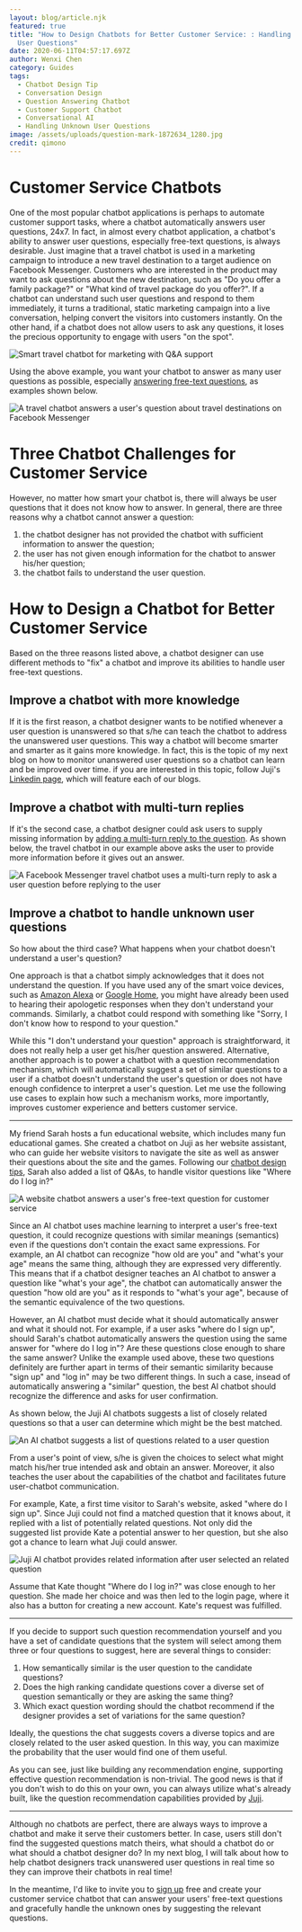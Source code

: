 ```yaml
---
layout: blog/article.njk
featured: true
title: "How to Design Chatbots for Better Customer Service: : Handling Unknown
  User Questions"
date: 2020-06-11T04:57:17.697Z
author: Wenxi Chen
category: Guides
tags:
  - Chatbot Design Tip
  - Conversation Design
  - Question Answering Chatbot
  - Customer Support Chatbot
  - Conversational AI
  - Handling Unknown User Questions
image: /assets/uploads/question-mark-1872634_1280.jpg
credit: qimono
---
```

# Customer Service Chatbots

One of the most popular chatbot applications is perhaps to automate customer support tasks, where a chatbot automatically answers user questions, 24x7. In fact, in almost every chatbot application, a chatbot's ability to answer user questions, especially free-text questions, is always desirable. Just imagine that a travel chatbot is used in a marketing campaign to introduce a new travel destination to a target audience on Facebook Messenger. Customers who are interested in the product may want to ask questions about the new destination, such as "Do you offer a family package?" or "What kind of travel package do you offer?". If a chatbot can understand such user questions and respond to them immediately, it turns a traditional, static marketing campaign into a live conversation, helping convert the visitors into customers instantly. On the other hand, if a chatbot does not allow users to ask any questions, it loses the precious opportunity to engage with users "on the spot".

![Smart travel chatbot for marketing with Q&A support](/assets/uploads/screen-shot-2020-06-13-at-10.56.15-pm.png "Conversational Marketing for Travel with Q&A chatbot")

Using the above example, you want your chatbot to answer as many user questions as possible, especially [answering free-text questions](https://juji.io/blog/building-a-smart-chatbot-in-a-few-minutes-to-answer-free-text-questions/), as examples shown below.

![A travel chatbot answers a user's question about travel destinations on Facebook Messenger](/assets/uploads/screen-shot-2020-06-13-at-11.19.08-pm.png "A Facebook Messenger travel chatbot answers a user's question about travel packages.")

# Three Chatbot Challenges for Customer Service

However, no matter how smart your chatbot is, there will always be user questions that it does not know how to answer. In general, there are three reasons why a chatbot cannot answer a question: 

1. the chatbot designer has not provided the chatbot with sufficient information to answer the question;
2. the user has not given enough information for the chatbot to answer his/her question;
3. the chatbot fails to understand the user question. 

# How to Design a Chatbot for Better Customer Service

Based on the three reasons listed above, a chatbot designer can use different methods to "fix" a chatbot and improve its abilities to handle user free-text questions. 

## Improve a chatbot with more knowledge

If it is the first reason, a chatbot designer wants to be notified whenever a user question is unanswered so that s/he can teach the chatbot to address the unanswered user questions. This way a chatbot will become smarter and smarter as it gains more knowledge. In fact, this is the topic of my next blog on how to monitor unanswered user questions so a chatbot can learn and be improved over time.  if you are interested in this topic, follow Juji's [Linkedin page](https://www.linkedin.com/company/juji), which will feature each of our blogs.  

## Improve a chatbot with multi-turn replies

If it's the second case,  a chatbot designer could ask users to supply missing information by [adding a multi-turn reply to the question](https://juji.io/blog/how-to-make-your-chatbot-to-answer-non-trivial-questions/). As shown below, the travel chatbot in our example above asks the user to provide more information before it gives out an answer.

![A Facebook Messenger travel chatbot uses a multi-turn reply to ask a user question before replying to the user](/assets/uploads/screen-shot-2020-06-13-at-11.19.31-pm.png "A Facebook Messenger travel chatbot answers a user's question about travel promotions. In this multi-turn Q&A, the chatbot asks the user a question before it replies.")

## Improve a chatbot to handle unknown user questions

So how about the third case? What happens when your chatbot doesn't understand a user's question?

One approach is that a chatbot simply acknowledges that it does not understand the question. If you have used any of the smart voice devices, such as [Amazon Alexa](https://en.wikipedia.org/wiki/Amazon_Alexa) or [Google Home](https://en.wikipedia.org/wiki/Google_Nest_(smart_speakers)), you might have already been used to hearing their apologetic responses when they don't understand your commands.  Similarly, a chatbot could respond with something like  "Sorry, I don't know how to respond to your question." 

While this "I don't understand your question" approach is straightforward, it does not really help a user get his/her question answered. Alternative, another approach is to  power a chatbot with a question recommendation mechanism, which will automatically suggest a set of similar questions to a user if a chatbot doesn't understand the user's question or does not have enough confidence to interpret a user's question.  Let me use the following use cases to explain how such a mechanism works, more importantly, improves customer experience and betters customer service. 

- - -

My friend Sarah hosts a fun educational website, which includes many fun educational games. She created a chatbot on Juji as her website assistant, who can guide her website visitors to navigate the site as well as answer their questions about the site and the games. Following our [chatbot design tips](https://juji.io/docs/chatbot-design-tips/#prepare-qa-list-and-chitchats), Sarah also added a list of Q&As, to handle visitor questions like "Where do I log in?" 

![A website chatbot answers a user's free-text question for customer service](/assets/uploads/screen-shot-2020-06-07-at-12.29.49-pm.png "A website chatbot answers a user's free-text question for customer service")

Since an AI chatbot uses machine learning to interpret a user's free-text question, it could recognize questions with similar meanings (semantics) even if the questions don't contain the exact same expressions. For example, an AI chatbot can recognize "how old are you" and "what's your age" means the same thing, although they are expressed very differently. This means that if a chatbot designer teaches an AI chatbot to answer a question like "what's your age", the chatbot can automatically answer the question "how old are you" as it responds to "what's your age", because of the semantic equivalence of the two questions. 

However, an AI chatbot must decide what it should automatically answer and what it should not. For example, if a user asks "where do I sign up", should Sarah's chatbot automatically answers the question using the same answer for "where do I log in"? Are these questions close enough to share the same answer?  Unlike the example used above, these two questions definitely are further apart in terms of their semantic similarity because "sign up" and "log in" may be two different things. In such a case,  insead of automatically answering a "similar" question, the best AI chatbot should recognize the difference and asks for user confirmation. 

As shown below, the Juji AI chatbots suggests a list of closely related questions so that a user can determine which might be the best matched. 

![An AI chatbot suggests a list of questions related to a user question](/assets/uploads/screen-shot-2020-06-07-at-12.40.39-pm.png "An AI chatbot suggests a list of questions related to a user question.")

From a user's point of view, s/he is given the choices to select what might match his/her true intended ask and obtain an answer. Moreover, it also teaches the user about the capabilities of the chatbot and facilitates future user-chatbot communication.

For example,  Kate, a first time visitor to Sarah's website, asked "where do I sign up". Since Juji could not find a matched question that it knows about, it replied with a list of potentially related questions. Not only did the suggested list provide Kate a potential answer to her question, but she also got a chance to learn what Juji could answer. 

![Juji AI chatbot provides related information after user selected an related question](/assets/uploads/screen-shot-2020-06-07-at-12.41.49-pm.png "Juji AI chatbot provides related information after user selected an related question")

Assume that Kate thought "Where do I log in?" was close enough to her question. She made her choice and was then led to the login page, where it also has a button for creating a new account. Kate's request was fulfilled. 

- - -

If you decide to support such question recommendation yourself and you have a set of candidate questions that the system will select among them three or four questions to suggest, here are several things to consider:

1. How semantically similar is the user question to the candidate questions?
2. Does the high ranking candidate questions cover a diverse set of question semantically or they are asking the same thing?
3. Which exact question wording should the chatbot recommend if the designer provides a set of variations for the same question?

Ideally, the questions the chat suggests covers a diverse topics and are closely related to the user asked question. In this way, you can maximize the probability that the user would find one of them useful.

As you can see, just like building any recommendation engine, supporting effective question recommendation is non-trivial. The good news is that if you don't wish to do this on your own, you can always utilize what's already built, like the question recommendation capabilities provided by [Juji](https://juji.io/).

- - -

Although no chatbots are perfect, there are always ways to improve a chatbot and make it serve their customers better.  In case, users still don't find the suggested questions match theirs, what should a chatbot do or what should a chatbot designer do? In my next blog, I will talk about how to help chatbot designers track unanswered user questions in real time so they can improve their chatbots in real time! 

In the meantime, I'd like to invite you to [sign up](juji.io/signup) free and create your customer service chatbot that can answer your users' free-text questions and gracefully handle the unknown ones by suggesting the relevant questions.